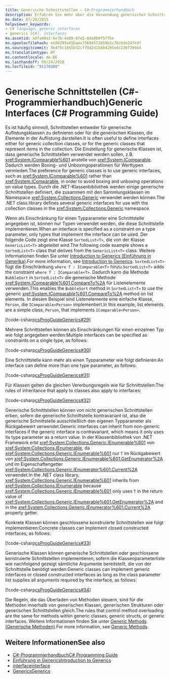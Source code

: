 ```yaml
---
title: Generische Schnittstellen – C#-Programmierhandbuch
description: Erfahren Sie mehr über die Verwendung generischer Schnittstelle in C#. Hier finden Sie Codebeispiele und zusätzliche verfügbare Ressourcen.
ms.date: 07/20/2015
helpviewer_keywords:
- C# language, generic interfaces
- generics [C#], interfaces
ms.assetid: a8fa49a1-6e78-4a09-87e5-84a0b9f5ffbe
ms.openlocfilehash: ec86395a41baea75694572b59b2c76cbde24fedf
ms.sourcegitcommit: 5b475c1855b32cf78d2d1bbb4295e4c236f39464
ms.translationtype: HT
ms.contentlocale: de-DE
ms.lasthandoff: 09/24/2020
ms.locfileid: "91170388"
---
```

# <a name="generic-interfaces-c-programming-guide"></a><span data-ttu-id="411c6-104">Generische Schnittstellen (C#-Programmierhandbuch)</span><span class="sxs-lookup"><span data-stu-id="411c6-104">Generic Interfaces (C# Programming Guide)</span></span>

<span data-ttu-id="411c6-105">Es ist häufig sinnvoll, Schnittstellen entweder für generische Auflistungsklassen zu definieren oder für die generischen Klassen, die Elemente in der Auflistung darstellen.</span><span class="sxs-lookup"><span data-stu-id="411c6-105">It is often useful to define interfaces either for generic collection classes, or for the generic classes that represent items in the collection.</span></span> <span data-ttu-id="411c6-106">Die Einstellung für generische Klassen ist, dass generische Schnittstellen verwendet werden sollen, z.B. <xref:System.IComparable%601> anstelle von <xref:System.IComparable>. Dadurch werden Boxing- und Unboxingoperationen für Werttypen vermieden.</span><span class="sxs-lookup"><span data-stu-id="411c6-106">The preference for generic classes is to use generic interfaces, such as <xref:System.IComparable%601> rather than <xref:System.IComparable>, in order to avoid boxing and unboxing operations on value types.</span></span> <span data-ttu-id="411c6-107">Durch die .NET-Klassenbibliothek werden einige generische Schnittstellen definiert, die zusammen mit den Sammlungsklassen im Namespace <xref:System.Collections.Generic> verwendet werden können.</span><span class="sxs-lookup"><span data-stu-id="411c6-107">The .NET class library defines several generic interfaces for use with the collection classes in the <xref:System.Collections.Generic> namespace.</span></span>  
  
 <span data-ttu-id="411c6-108">Wenn als Einschränkung für einen Typparameter eine Schnittstelle angegeben ist, können nur Typen verwendet werden, die diese Schnittstelle implementieren.</span><span class="sxs-lookup"><span data-stu-id="411c6-108">When an interface is specified as a constraint on a type parameter, only types that implement the interface can be used.</span></span> <span data-ttu-id="411c6-109">Der folgende Code zeigt eine Klasse `SortedList<T>`, die von der Klasse `GenericList<T>` abgeleitet wird.</span><span class="sxs-lookup"><span data-stu-id="411c6-109">The following code example shows a `SortedList<T>` class that derives from the `GenericList<T>` class.</span></span> <span data-ttu-id="411c6-110">Weitere Informationen finden Sie unter [Introduction to Generics (Einführung in Generika)](./index.md).</span><span class="sxs-lookup"><span data-stu-id="411c6-110">For more information, see [Introduction to Generics](./index.md).</span></span> <span data-ttu-id="411c6-111">`SortedList<T>` fügt die Einschränkung `where T : IComparable<T>` hinzu.</span><span class="sxs-lookup"><span data-stu-id="411c6-111">`SortedList<T>` adds the constraint `where T : IComparable<T>`.</span></span> <span data-ttu-id="411c6-112">Dadurch kann die Methode `BubbleSort` in `SortedList<T>` die generische Methode <xref:System.IComparable%601.CompareTo%2A> für Listenelemente verwenden.</span><span class="sxs-lookup"><span data-stu-id="411c6-112">This enables the `BubbleSort` method in `SortedList<T>` to use the generic <xref:System.IComparable%601.CompareTo%2A> method on list elements.</span></span> <span data-ttu-id="411c6-113">In diesem Beispiel sind Listenelemente eine einfache Klasse, `Person`, die `IComparable<Person>` implementiert.</span><span class="sxs-lookup"><span data-stu-id="411c6-113">In this example, list elements are a simple class, `Person`, that implements `IComparable<Person>`.</span></span>  
  
 [!code-csharp[csProgGuideGenerics#29](~/samples/snippets/csharp/VS_Snippets_VBCSharp/csProgGuideGenerics/CS/Generics2.cs#29)]  
  
 <span data-ttu-id="411c6-114">Mehrere Schnittstellen können als Einschränkungen für einen einzelnen Typ wie folgt angegeben werden:</span><span class="sxs-lookup"><span data-stu-id="411c6-114">Multiple interfaces can be specified as constraints on a single type, as follows:</span></span>  
  
 [!code-csharp[csProgGuideGenerics#30](~/samples/snippets/csharp/VS_Snippets_VBCSharp/csProgGuideGenerics/CS/Generics.cs#30)]  
  
 <span data-ttu-id="411c6-115">Eine Schnittstelle kann mehr als einen Typparameter wie folgt definieren:</span><span class="sxs-lookup"><span data-stu-id="411c6-115">An interface can define more than one type parameter, as follows:</span></span>  
  
 [!code-csharp[csProgGuideGenerics#31](~/samples/snippets/csharp/VS_Snippets_VBCSharp/csProgGuideGenerics/CS/Generics.cs#31)]  
  
 <span data-ttu-id="411c6-116">Für Klassen gelten die gleichen Vererbungsregeln wie für Schnittstellen:</span><span class="sxs-lookup"><span data-stu-id="411c6-116">The rules of inheritance that apply to classes also apply to interfaces:</span></span>  
  
 [!code-csharp[csProgGuideGenerics#32](~/samples/snippets/csharp/VS_Snippets_VBCSharp/csProgGuideGenerics/CS/Generics.cs#32)]  
  
 <span data-ttu-id="411c6-117">Generische Schnittstellen können von nicht generischen Schnittstellen erben, sofern die generische Schnittstelle kontravariant ist, also die generische Schnittstelle ausschließlich den eigenen Typparameter als Rückgabewert verwendet.</span><span class="sxs-lookup"><span data-stu-id="411c6-117">Generic interfaces can inherit from non-generic interfaces if the generic interface is contravariant, which means it only uses its type parameter as a return value.</span></span> <span data-ttu-id="411c6-118">In der Klassenbibliothek von .NET Framework erbt <xref:System.Collections.Generic.IEnumerable%601> von <xref:System.Collections.IEnumerable>, da <xref:System.Collections.Generic.IEnumerable%601> nur `T` im Rückgabewert von <xref:System.Collections.Generic.IEnumerable%601.GetEnumerator%2A> und im Eigenschaftengetter <xref:System.Collections.Generic.IEnumerator%601.Current%2A> verwendet.</span><span class="sxs-lookup"><span data-stu-id="411c6-118">In the .NET class library, <xref:System.Collections.Generic.IEnumerable%601> inherits from <xref:System.Collections.IEnumerable> because <xref:System.Collections.Generic.IEnumerable%601> only uses `T` in the return value of <xref:System.Collections.Generic.IEnumerable%601.GetEnumerator%2A> and in the <xref:System.Collections.Generic.IEnumerator%601.Current%2A> property getter.</span></span>  
  
 <span data-ttu-id="411c6-119">Konkrete Klassen können geschlossene konstruierte Schnittstellen wie folgt implementieren:</span><span class="sxs-lookup"><span data-stu-id="411c6-119">Concrete classes can implement closed constructed interfaces, as follows:</span></span>  
  
 [!code-csharp[csProgGuideGenerics#33](~/samples/snippets/csharp/VS_Snippets_VBCSharp/csProgGuideGenerics/CS/Generics.cs#33)]  
  
 <span data-ttu-id="411c6-120">Generische Klassen können generische Schnittstellen oder geschlossene konstruierte Schnittstellen implementieren, sofern die Klassenparameterliste wie nachfolgend gezeigt sämtliche Argumente bereitstellt, die von der Schnittstelle benötigt werden:</span><span class="sxs-lookup"><span data-stu-id="411c6-120">Generic classes can implement generic interfaces or closed constructed interfaces as long as the class parameter list supplies all arguments required by the interface, as follows:</span></span>  
  
 [!code-csharp[csProgGuideGenerics#34](~/samples/snippets/csharp/VS_Snippets_VBCSharp/csProgGuideGenerics/CS/Generics.cs#34)]  
  
 <span data-ttu-id="411c6-121">Die Regeln, die das Überladen von Methoden steuern, sind für die Methoden innerhalb von generischen Klassen, generischen Strukturen oder generischen Schnittstellen gleich.</span><span class="sxs-lookup"><span data-stu-id="411c6-121">The rules that control method overloading are the same for methods within generic classes, generic structs, or generic interfaces.</span></span> <span data-ttu-id="411c6-122">Weitere Informationen finden Sie unter [Generic Methods (Generische Methoden)](./generic-methods.md).</span><span class="sxs-lookup"><span data-stu-id="411c6-122">For more information, see [Generic Methods](./generic-methods.md).</span></span>  
  
## <a name="see-also"></a><span data-ttu-id="411c6-123">Weitere Informationen</span><span class="sxs-lookup"><span data-stu-id="411c6-123">See also</span></span>

- [<span data-ttu-id="411c6-124">C#-Programmierhandbuch</span><span class="sxs-lookup"><span data-stu-id="411c6-124">C# Programming Guide</span></span>](../index.md)
- [<span data-ttu-id="411c6-125">Einführung in Generics</span><span class="sxs-lookup"><span data-stu-id="411c6-125">Introduction to Generics</span></span>](./index.md)
- [<span data-ttu-id="411c6-126">interface</span><span class="sxs-lookup"><span data-stu-id="411c6-126">interface</span></span>](../../language-reference/keywords/interface.md)
- [<span data-ttu-id="411c6-127">Generics</span><span class="sxs-lookup"><span data-stu-id="411c6-127">Generics</span></span>](../../../standard/generics/index.md)

